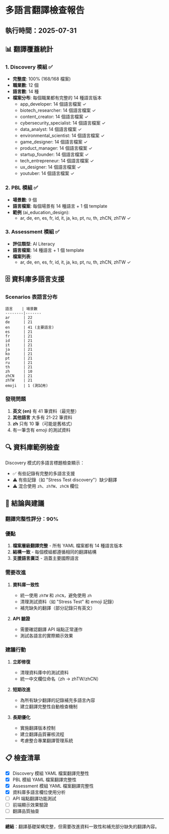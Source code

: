 # 多語言翻譯檢查報告

## 執行時間：2025-07-31

## 📊 翻譯覆蓋統計

### 1. Discovery 模組 ✅
- **完整度**: 100% (168/168 檔案)
- **職業數**: 12 個
- **語言數**: 14 種
- **檔案分布**: 每個職業都有完整的 14 種語言版本
  - app_developer: 14 個語言檔案 ✓
  - biotech_researcher: 14 個語言檔案 ✓
  - content_creator: 14 個語言檔案 ✓
  - cybersecurity_specialist: 14 個語言檔案 ✓
  - data_analyst: 14 個語言檔案 ✓
  - environmental_scientist: 14 個語言檔案 ✓
  - game_designer: 14 個語言檔案 ✓
  - product_manager: 14 個語言檔案 ✓
  - startup_founder: 14 個語言檔案 ✓
  - tech_entrepreneur: 14 個語言檔案 ✓
  - ux_designer: 14 個語言檔案 ✓
  - youtuber: 14 個語言檔案 ✓

### 2. PBL 模組 ✅
- **場景數**: 9 個
- **語言檔案**: 每個場景有 14 種語言 + 1 個 template
- **範例** (ai_education_design):
  - ar, de, en, es, fr, id, it, ja, ko, pt, ru, th, zhCN, zhTW ✓

### 3. Assessment 模組 ✅
- **評估類型**: AI Literacy
- **語言檔案**: 14 種語言 + 1 個 template
- **檔案列表**: 
  - ar, de, en, es, fr, id, it, ja, ko, pt, ru, th, zhCN, zhTW ✓

## 🗄️ 資料庫多語言支援

### Scenarios 表語言分布
```
語言    | 場景數
--------|-------
ar      | 22
de      | 21
en      | 41 (主要語言)
es      | 21
fr      | 21
id      | 21
it      | 21
ja      | 21
ko      | 21
pt      | 21
ru      | 21
th      | 21
zh      | 10
zhCN    | 21
zhTW    | 21
emoji   | 1 (測試用)
```

### 發現問題
1. **英文 (en)** 有 41 筆資料（最完整）
2. **其他語言** 大多有 21-22 筆資料
3. **zh** 只有 10 筆（可能是舊格式）
4. 有一筆含有 emoji 的測試資料

## 🔍 資料庫範例檢查

Discovery 模式的多語言標題檢查顯示：
- ✅ 有些記錄有完整的多語言支援
- ⚠️ 有些記錄（如 "Stress Test discovery"）缺少翻譯
- ⚠️ 混合使用 `zh`、`zhTW`、`zhCN` 欄位

## 🎯 結論與建議

### 翻譯完整性評分：90%

### 優點
1. **檔案層級翻譯完整** - 所有 YAML 檔案都有 14 種語言版本
2. **結構一致** - 每個模組都遵循相同的翻譯結構
3. **支援語言廣泛** - 涵蓋主要國際語言

### 需要改進
1. **資料庫一致性**
   - 統一使用 `zhTW` 和 `zhCN`，避免使用 `zh`
   - 清理測試資料（如 "Stress Test" 和 emoji 記錄）
   - 補充缺失的翻譯（部分記錄只有英文）

2. **API 驗證**
   - 需要確認翻譯 API 端點正常運作
   - 測試各語言的實際顯示效果

### 建議行動
1. **立即修復**
   - 清理資料庫中的測試資料
   - 統一中文欄位命名（zh → zhTW/zhCN）

2. **短期改進**
   - 為所有缺少翻譯的記錄補充多語言內容
   - 建立翻譯完整性自動檢查機制

3. **長期優化**
   - 實施翻譯版本控制
   - 建立翻譯品質審核流程
   - 考慮整合專業翻譯管理系統

## 📋 檢查清單

- [x] Discovery 模組 YAML 檔案翻譯完整性
- [x] PBL 模組 YAML 檔案翻譯完整性  
- [x] Assessment 模組 YAML 檔案翻譯完整性
- [x] 資料庫多語言欄位使用分析
- [ ] API 端點翻譯功能測試
- [ ] 前端顯示效果驗證
- [ ] 翻譯品質抽查

---

**總結**：翻譯基礎架構完整，但需要改進資料一致性和補充部分缺失的翻譯內容。